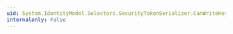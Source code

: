 ```yaml
---
uid: System.IdentityModel.Selectors.SecurityTokenSerializer.CanWriteKeyIdentifier(System.IdentityModel.Tokens.SecurityKeyIdentifier)
internalonly: False
---
```

